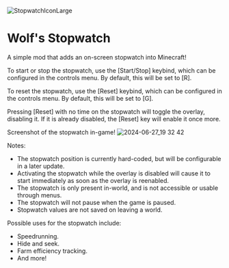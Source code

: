 ![StopwatchIconLarge](https://github.com/EndlessStormWolf/Stopwatch/assets/108556620/32d26390-2639-4c98-818a-6ccff0416a3c)
<h1>Wolf's Stopwatch</h1>


A simple mod that adds an on-screen stopwatch into Minecraft!

To start or stop the stopwatch, use the [Start/Stop] keybind, which can be configured in the controls menu. By default, this will be set to [R].

To reset the stopwatch, use the [Reset] keybind, which can be configured in the controls menu. By default, this will be set to [G].

Pressing [Reset] with no time on the stopwatch will toggle the overlay, disabling it. If it is already disabled, the [Reset] key will enable it once more.

Screenshot of the stopwatch in-game!
![2024-06-27_19 32 42](https://github.com/EndlessStormWolf/Stopwatch/assets/108556620/4868818d-0271-4844-ad91-5739bd2462b2)


Notes: 
- The stopwatch position is currently hard-coded, but will be configurable in a later update.
- Activating the stopwatch while the overlay is disabled will cause it to start immediately as soon as the overlay is reenabled.
- The stopwatch is only present in-world, and is not accessible or usable through menus.
- The stopwatch will not pause when the game is paused.
- Stopwatch values are not saved on leaving a world.

Possible uses for the stopwatch include:
- Speedrunning.
- Hide and seek.
- Farm efficiency tracking.
- And more!
